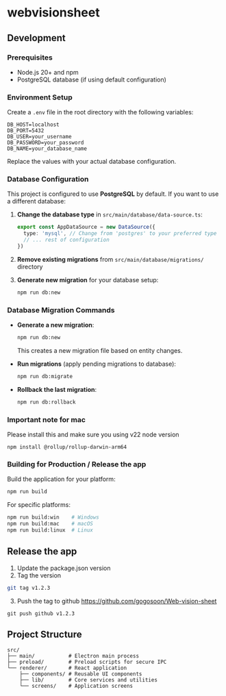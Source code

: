 # webvisionsheet

## Development

### Prerequisites

- Node.js 20+ and npm
- PostgreSQL database (if using default configuration)

### Environment Setup

Create a `.env` file in the root directory with the following variables:

```env
DB_HOST=localhost
DB_PORT=5432
DB_USER=your_username
DB_PASSWORD=your_password
DB_NAME=your_database_name
```

Replace the values with your actual database configuration.

### Database Configuration

This project is configured to use **PostgreSQL** by default. If you want to use a different database:

1. **Change the database type** in `src/main/database/data-source.ts`:
   ```typescript
   export const AppDataSource = new DataSource({
     type: 'mysql', // Change from 'postgres' to your preferred type
     // ... rest of configuration
   })
   ```

2. **Remove existing migrations** from `src/main/database/migrations/` directory

3. **Generate new migration** for your database setup:
   ```bash
   npm run db:new
   ```

### Database Migration Commands

- **Generate a new migration**:
  ```bash
  npm run db:new
  ```
  This creates a new migration file based on entity changes.

- **Run migrations** (apply pending migrations to database):
  ```bash
  npm run db:migrate
  ```

- **Rollback the last migration**:
  ```bash
  npm run db:rollback
  ```

### Important note for mac

Please install this and make sure you using v22 node version

```
npm install @rollup/rollup-darwin-arm64
```


### Building for Production / Release the app

Build the application for your platform:

```bash
npm run build
```

For specific platforms:

```bash
npm run build:win    # Windows
npm run build:mac    # macOS
npm run build:linux  # Linux
```

## Release the app

1. Update the package.json version
2. Tag the version

```bash
git tag v1.2.3
```

3. Push the tag to github https://github.com/gogosoon/Web-vision-sheet 
```
git push github v1.2.3
```


## Project Structure

```
src/
├── main/           # Electron main process
├── preload/        # Preload scripts for secure IPC
└── renderer/       # React application
    ├── components/ # Reusable UI components
    ├── lib/        # Core services and utilities
    └── screens/    # Application screens
```
